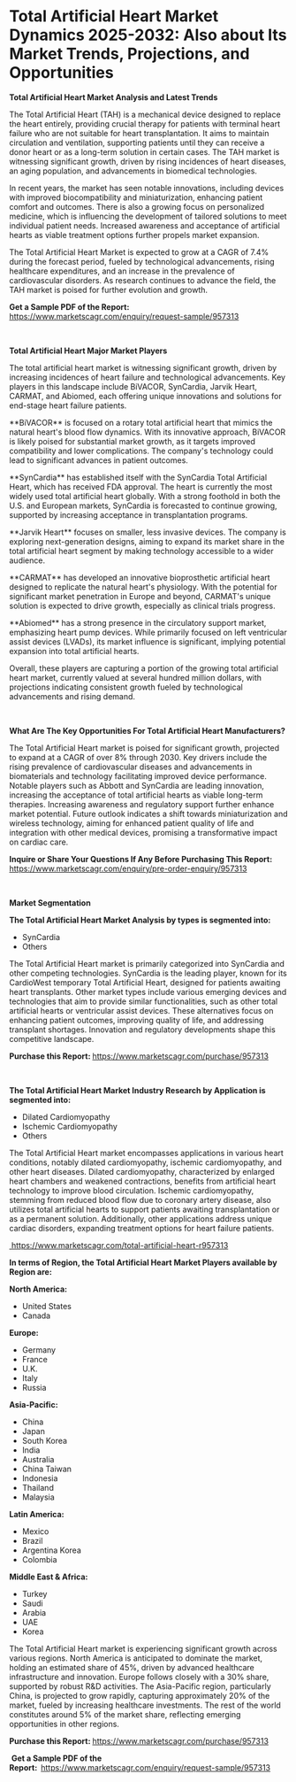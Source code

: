 <p><h1>Total Artificial Heart Market Dynamics 2025-2032: Also about Its Market Trends, Projections, and Opportunities</h1></p><p><strong>Total Artificial Heart Market Analysis and Latest Trends</strong></p>
<p><p>The Total Artificial Heart (TAH) is a mechanical device designed to replace the heart entirely, providing crucial therapy for patients with terminal heart failure who are not suitable for heart transplantation. It aims to maintain circulation and ventilation, supporting patients until they can receive a donor heart or as a long-term solution in certain cases. The TAH market is witnessing significant growth, driven by rising incidences of heart diseases, an aging population, and advancements in biomedical technologies. </p><p>In recent years, the market has seen notable innovations, including devices with improved biocompatibility and miniaturization, enhancing patient comfort and outcomes. There is also a growing focus on personalized medicine, which is influencing the development of tailored solutions to meet individual patient needs. Increased awareness and acceptance of artificial hearts as viable treatment options further propels market expansion. </p><p>The Total Artificial Heart Market is expected to grow at a CAGR of 7.4% during the forecast period, fueled by technological advancements, rising healthcare expenditures, and an increase in the prevalence of cardiovascular disorders. As research continues to advance the field, the TAH market is poised for further evolution and growth.</p></p>
<p><strong>Get a Sample PDF of the Report:&nbsp;</strong> <a href="https://www.marketscagr.com/enquiry/request-sample/957313?utm_campaign=1097&utm_medium=2&utm_source=Github&utm_content=ia&utm_term=13042025&utm_id=total-artificial-heart">https://www.marketscagr.com/enquiry/request-sample/957313</a></p>
<p>&nbsp;</p>
<p><strong>Total Artificial Heart Major Market Players</strong></p>
<p><p>The total artificial heart market is witnessing significant growth, driven by increasing incidences of heart failure and technological advancements. Key players in this landscape include BiVACOR, SynCardia, Jarvik Heart, CARMAT, and Abiomed, each offering unique innovations and solutions for end-stage heart failure patients.</p><p>**BiVACOR** is focused on a rotary total artificial heart that mimics the natural heart's blood flow dynamics. With its innovative approach, BiVACOR is likely poised for substantial market growth, as it targets improved compatibility and lower complications. The company's technology could lead to significant advances in patient outcomes.</p><p>**SynCardia** has established itself with the SynCardia Total Artificial Heart, which has received FDA approval. The heart is currently the most widely used total artificial heart globally. With a strong foothold in both the U.S. and European markets, SynCardia is forecasted to continue growing, supported by increasing acceptance in transplantation programs.</p><p>**Jarvik Heart** focuses on smaller, less invasive devices. The company is exploring next-generation designs, aiming to expand its market share in the total artificial heart segment by making technology accessible to a wider audience.</p><p>**CARMAT** has developed an innovative bioprosthetic artificial heart designed to replicate the natural heart's physiology. With the potential for significant market penetration in Europe and beyond, CARMAT's unique solution is expected to drive growth, especially as clinical trials progress.</p><p>**Abiomed** has a strong presence in the circulatory support market, emphasizing heart pump devices. While primarily focused on left ventricular assist devices (LVADs), its market influence is significant, implying potential expansion into total artificial hearts.</p><p>Overall, these players are capturing a portion of the growing total artificial heart market, currently valued at several hundred million dollars, with projections indicating consistent growth fueled by technological advancements and rising demand.</p></p>
<p>&nbsp;</p>
<p><strong>What Are The Key Opportunities For Total Artificial Heart Manufacturers?</strong></p>
<p><p>The Total Artificial Heart market is poised for significant growth, projected to expand at a CAGR of over 8% through 2030. Key drivers include the rising prevalence of cardiovascular diseases and advancements in biomaterials and technology facilitating improved device performance. Notable players such as Abbott and SynCardia are leading innovation, increasing the acceptance of total artificial hearts as viable long-term therapies. Increasing awareness and regulatory support further enhance market potential. Future outlook indicates a shift towards miniaturization and wireless technology, aiming for enhanced patient quality of life and integration with other medical devices, promising a transformative impact on cardiac care.</p></p>
<p><strong>Inquire or Share Your Questions If Any Before Purchasing This Report:</strong> <a href="https://www.marketscagr.com/enquiry/pre-order-enquiry/957313?utm_campaign=1097&utm_medium=2&utm_source=Github&utm_content=ia&utm_term=13042025&utm_id=total-artificial-heart">https://www.marketscagr.com/enquiry/pre-order-enquiry/957313</a></p>
<p>&nbsp;</p>
<p><strong>Market Segmentation</strong></p>
<p><strong>The Total Artificial Heart Market Analysis by types is segmented into:</strong></p>
<p><ul><li>SynCardia</li><li>Others</li></ul></p>
<p><p>The Total Artificial Heart market is primarily categorized into SynCardia and other competing technologies. SynCardia is the leading player, known for its CardioWest temporary Total Artificial Heart, designed for patients awaiting heart transplants. Other market types include various emerging devices and technologies that aim to provide similar functionalities, such as other total artificial hearts or ventricular assist devices. These alternatives focus on enhancing patient outcomes, improving quality of life, and addressing transplant shortages. Innovation and regulatory developments shape this competitive landscape.</p></p>
<p><strong>Purchase this Report:&nbsp;</strong><a href="https://www.marketscagr.com/purchase/957313?utm_campaign=1097&utm_medium=2&utm_source=Github&utm_content=ia&utm_term=13042025&utm_id=total-artificial-heart">https://www.marketscagr.com/purchase/957313</a></p>
<p>&nbsp;</p>
<p><strong>The Total Artificial Heart Market Industry Research by Application is segmented into:</strong></p>
<p><ul><li>Dilated Cardiomyopathy</li><li>Ischemic Cardiomyopathy</li><li>Others</li></ul></p>
<p><p>The Total Artificial Heart market encompasses applications in various heart conditions, notably dilated cardiomyopathy, ischemic cardiomyopathy, and other heart diseases. Dilated cardiomyopathy, characterized by enlarged heart chambers and weakened contractions, benefits from artificial heart technology to improve blood circulation. Ischemic cardiomyopathy, stemming from reduced blood flow due to coronary artery disease, also utilizes total artificial hearts to support patients awaiting transplantation or as a permanent solution. Additionally, other applications address unique cardiac disorders, expanding treatment options for heart failure patients.</p></p>
<p><a href="https://www.marketscagr.com/total-artificial-heart-r957313?utm_campaign=1097&utm_medium=2&utm_source=Github&utm_content=ia&utm_term=13042025&utm_id=total-artificial-heart">&nbsp;https://www.marketscagr.com/total-artificial-heart-r957313</a></p>
<p><strong>In terms of Region, the Total Artificial Heart Market Players available by Region are:</strong></p>
<p>
    <p> <strong> North America: </strong>
        <ul>
            <li>United States</li>
            <li>Canada</li>
        </ul>
        </p> 
    <p> <strong> Europe: </strong>
        <ul>
            <li>Germany</li>
            <li>France</li>
            <li>U.K.</li>
            <li>Italy</li>
            <li>Russia</li>
        </ul>
        </p> 
    <p> <strong> Asia-Pacific: </strong>
        <ul>
            <li>China</li>
            <li>Japan</li>
            <li>South Korea</li>
            <li>India</li>
            <li>Australia</li>
            <li>China Taiwan</li>
            <li>Indonesia</li>
            <li>Thailand</li>
            <li>Malaysia</li>
        </ul>
        </p> 
    <p> <strong> Latin America: </strong>
        <ul>
            <li>Mexico</li>
            <li>Brazil</li>
            <li>Argentina Korea</li>
            <li>Colombia</li>
        </ul>
        </p> 
    <p> <strong> Middle East & Africa: </strong>
        <ul>
            <li>Turkey</li>
            <li>Saudi</li>
            <li>Arabia</li>
            <li>UAE</li>
            <li>Korea</li>
        </ul>
    </p>
    </p>
<p><p>The Total Artificial Heart market is experiencing significant growth across various regions. North America is anticipated to dominate the market, holding an estimated share of 45%, driven by advanced healthcare infrastructure and innovation. Europe follows closely with a 30% share, supported by robust R&D activities. The Asia-Pacific region, particularly China, is projected to grow rapidly, capturing approximately 20% of the market, fueled by increasing healthcare investments. The rest of the world constitutes around 5% of the market share, reflecting emerging opportunities in other regions.</p></p>
<p><strong>Purchase this Report: </strong><a href="https://www.marketscagr.com/purchase/957313?utm_campaign=1097&utm_medium=2&utm_source=Github&utm_content=ia&utm_term=13042025&utm_id=total-artificial-heart">https://www.marketscagr.com/purchase/957313</a></p>
<p>&nbsp;<strong>Get a Sample PDF of the Report:&nbsp;&nbsp;</strong><a href="https://www.marketscagr.com/enquiry/request-sample/957313?utm_campaign=1097&utm_medium=2&utm_source=Github&utm_content=ia&utm_term=13042025&utm_id=total-artificial-heart">https://www.marketscagr.com/enquiry/request-sample/957313</a></p>
<p><strong></strong></p>
<p><p></p><p></p><p></p></p>